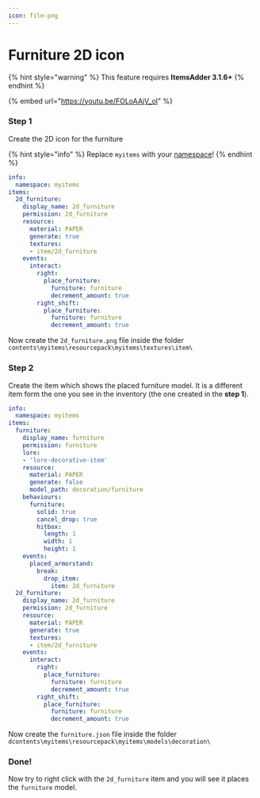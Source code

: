 ```yaml
---
icon: file-png
---
```


# Furniture 2D icon

{% hint style="warning" %}
This feature requires **ItemsAdder 3.1.6+**
{% endhint %}

{% embed url="https://youtu.be/FOLoAAjV_oI" %}

### Step 1

Create the 2D icon for the furniture

{% hint style="info" %}
Replace `myitems` with your [namespace](broken-reference)!
{% endhint %}

```yaml
info:
  namespace: myitems
items:
  2d_furniture:
    display_name: 2d_furniture
    permission: 2d_furniture
    resource:
      material: PAPER
      generate: true
      textures:
      - item/2d_furniture
    events:
      interact:
        right:
          place_furniture:
            furniture: furniture
            decrement_amount: true
        right_shift:
          place_furniture:
            furniture: furniture
            decrement_amount: true
```

Now create the `2d_furniture.png` file inside the folder `contents\myitems\resourcepack\myitems\textures\item\`

### Step 2

Create the item which shows the placed furniture model. It is a different item form the one you see in the inventory (the one created in the **step 1**).

```yaml
info:
  namespace: myitems
items:
  furniture:
    display_name: furniture
    permission: furniture
    lore:
    - 'lore-decorative-item'
    resource:
      material: PAPER
      generate: false
      model_path: decoration/furniture
    behaviours:
      furniture:
        solid: true
        cancel_drop: true
        hitbox:
          length: 1
          width: 1
          height: 1
    events:
      placed_armorstand:
        break:
          drop_item:
            item: 2d_furniture
  2d_furniture:
    display_name: 2d_furniture
    permission: 2d_furniture
    resource:
      material: PAPER
      generate: true
      textures:
      - item/2d_furniture
    events:
      interact:
        right:
          place_furniture:
            furniture: furniture
            decrement_amount: true
        right_shift:
          place_furniture:
            furniture: furniture
            decrement_amount: true
```

Now create the `furniture.json` file inside the folder `dcontents\myitems\resourcepack\myitems\models\decoration\`

### Done!

Now try to right click with the `2d_furniture` item and you will see it places the `furniture` model.
